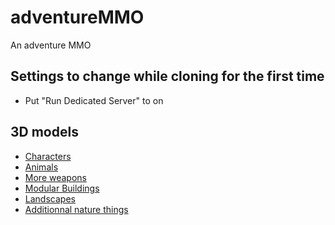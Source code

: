 # adventureMMO
An adventure MMO

## Settings to change while cloning for the first time
- Put "Run Dedicated Server" to on

## 3D models
- [Characters](https://marketplace-website-node-launcher-prod.ol.epicgames.com/ue/marketplace/en-US/product/battle-wizard-polyart)
- [Animals](https://marketplace-website-node-launcher-prod.ol.epicgames.com/ue/marketplace/en-US/product/17c2d7d545674204a7644c3c0c4c58ba)
- [More weapons](https://marketplace-website-node-launcher-prod.ol.epicgames.com/ue/marketplace/en-US/product/e4494c76c3b348aba7ef9b263a6dd496)
- [Modular Buildings](https://marketplace-website-node-launcher-prod.ol.epicgames.com/ue/marketplace/en-US/product/modular-building-set)
- [Landscapes](https://marketplace-website-node-launcher-prod.ol.epicgames.com/ue/marketplace/en-US/product/photoreal-background-mountains)
- [Additionnal nature things](https://marketplace-website-node-launcher-prod.ol.epicgames.com/ue/marketplace/en-US/product/rural-australia)
